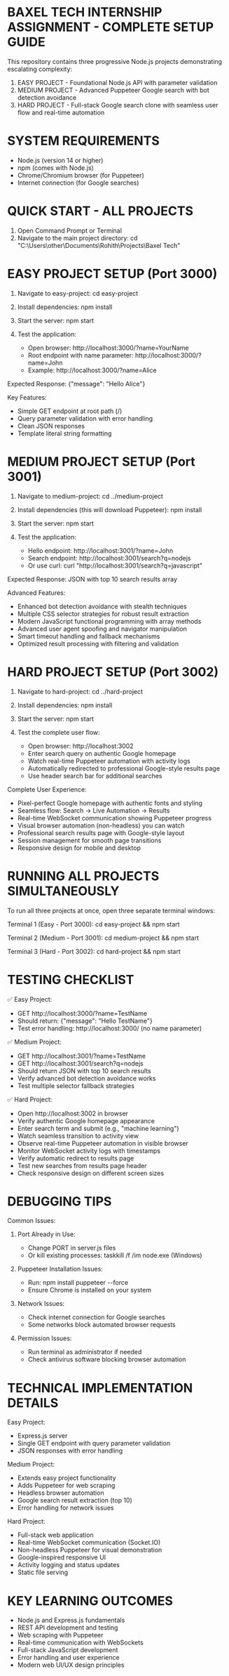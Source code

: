 BAXEL TECH INTERNSHIP ASSIGNMENT - COMPLETE SETUP GUIDE
================================================================

This repository contains three progressive Node.js projects demonstrating escalating complexity:

1. EASY PROJECT - Foundational Node.js API with parameter validation
2. MEDIUM PROJECT - Advanced Puppeteer Google search with bot detection avoidance  
3. HARD PROJECT - Full-stack Google search clone with seamless user flow and real-time automation

SYSTEM REQUIREMENTS
==================
- Node.js (version 14 or higher)
- npm (comes with Node.js)
- Chrome/Chromium browser (for Puppeteer)
- Internet connection (for Google searches)

QUICK START - ALL PROJECTS
==========================
1. Open Command Prompt or Terminal
2. Navigate to the main project directory:
   cd "C:\Users\other\Documents\Rohith\Projects\Baxel Tech"

EASY PROJECT SETUP (Port 3000)
==============================
1. Navigate to easy-project:
   cd easy-project

2. Install dependencies:
   npm install

3. Start the server:
   npm start

4. Test the application:
   - Open browser: http://localhost:3000/?name=YourName
   - Root endpoint with name parameter: http://localhost:3000/?name=John
   - Example: http://localhost:3000/?name=Alice

Expected Response: {"message": "Hello Alice"}

Key Features:
- Simple GET endpoint at root path (/)
- Query parameter validation with error handling
- Clean JSON responses
- Template literal string formatting

MEDIUM PROJECT SETUP (Port 3001)
================================
1. Navigate to medium-project:
   cd ../medium-project

2. Install dependencies (this will download Puppeteer):
   npm install

3. Start the server:
   npm start

4. Test the application:
   - Hello endpoint: http://localhost:3001/?name=John
   - Search endpoint: http://localhost:3001/search?q=nodejs
   - Or use curl: curl "http://localhost:3001/search?q=javascript"

Expected Response: JSON with top 10 search results array

Advanced Features:
- Enhanced bot detection avoidance with stealth techniques
- Multiple CSS selector strategies for robust result extraction
- Modern JavaScript functional programming with array methods
- Advanced user agent spoofing and navigator manipulation
- Smart timeout handling and fallback mechanisms
- Optimized result processing with filtering and validation

HARD PROJECT SETUP (Port 3002)
==============================
1. Navigate to hard-project:
   cd ../hard-project

2. Install dependencies:
   npm install

3. Start the server:
   npm start

4. Test the complete user flow:
   - Open browser: http://localhost:3002
   - Enter search query on authentic Google homepage
   - Watch real-time Puppeteer automation with activity logs
   - Automatically redirected to professional Google-style results page
   - Use header search bar for additional searches

Complete User Experience:
- Pixel-perfect Google homepage with authentic fonts and styling
- Seamless flow: Search → Live Automation → Results
- Real-time WebSocket communication showing Puppeteer progress
- Visual browser automation (non-headless) you can watch
- Professional search results page with Google-style layout
- Session management for smooth page transitions
- Responsive design for mobile and desktop

RUNNING ALL PROJECTS SIMULTANEOUSLY
===================================
To run all three projects at once, open three separate terminal windows:

Terminal 1 (Easy - Port 3000):
cd easy-project && npm start

Terminal 2 (Medium - Port 3001):
cd medium-project && npm start

Terminal 3 (Hard - Port 3002):
cd hard-project && npm start

TESTING CHECKLIST
=================
✅ Easy Project:
   - GET http://localhost:3000/?name=TestName
   - Should return: {"message": "Hello TestName"}
   - Test error handling: http://localhost:3000/ (no name parameter)

✅ Medium Project:
   - GET http://localhost:3001/?name=TestName  
   - GET http://localhost:3001/search?q=nodejs
   - Should return JSON with top 10 search results
   - Verify advanced bot detection avoidance works
   - Test multiple selector fallback strategies

✅ Hard Project:
   - Open http://localhost:3002 in browser
   - Verify authentic Google homepage appearance
   - Enter search term and submit (e.g., "machine learning")
   - Watch seamless transition to activity view
   - Observe real-time Puppeteer automation in visible browser
   - Monitor WebSocket activity logs with timestamps
   - Verify automatic redirect to results page
   - Test new searches from results page header
   - Check responsive design on different screen sizes

DEBUGGING TIPS
==============
Common Issues:

1. Port Already in Use:
   - Change PORT in server.js files
   - Or kill existing processes: taskkill /f /im node.exe (Windows)

2. Puppeteer Installation Issues:
   - Run: npm install puppeteer --force
   - Ensure Chrome is installed on your system

3. Network Issues:
   - Check internet connection for Google searches
   - Some networks block automated browser requests

4. Permission Issues:
   - Run terminal as administrator if needed
   - Check antivirus software blocking browser automation


TECHNICAL IMPLEMENTATION DETAILS
================================

Easy Project:
- Express.js server
- Single GET endpoint with query parameter validation
- JSON responses with error handling

Medium Project:  
- Extends easy project functionality
- Adds Puppeteer for web scraping
- Headless browser automation
- Google search result extraction (top 10)
- Error handling for network issues

Hard Project:
- Full-stack web application
- Real-time WebSocket communication (Socket.IO)
- Non-headless Puppeteer for visual demonstration
- Google-inspired responsive UI
- Activity logging and status updates
- Static file serving

KEY LEARNING OUTCOMES
=====================
- Node.js and Express.js fundamentals
- REST API development and testing
- Web scraping with Puppeteer
- Real-time communication with WebSockets
- Full-stack JavaScript development
- Error handling and user experience
- Modern web UI/UX design principles
